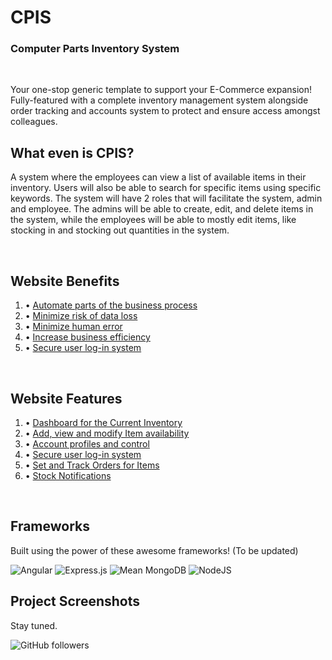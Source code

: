 
<h1> CPIS </h1>
<h3> Computer Parts Inventory System </h3>
<br>

<p>
Your one-stop generic template to support your E-Commerce expansion! Fully-featured with a complete inventory management system alongside order tracking and accounts system to protect and ensure access amongst colleagues. </p>

## What even is CPIS?
A system where the employees can view a list of available items in their inventory. Users will also be able to search for specific items using specific keywords. The system will have 2 roles that will facilitate the system, admin and employee. The admins will be able to create, edit, and delete items in the system, while the employees will be able to mostly edit items, like stocking in and stocking out quantities in the system.


<br>

## Website Benefits
 <ol>
  <li>• <a href="#">Automate parts of the business process</a></li>
    <li>• <a href="#">Minimize risk of data loss</a></li>
    <li>• <a href="#">Minimize human error</a></li>
    <li>• <a href="#">Increase business efficiency</a></li>
    <li>• <a href="#">Secure user log-in system</a></li>
  </ol>

<br>

## Website Features
 <ol>
  <li>• <a href="#">Dashboard for the Current Inventory</a></li>
    <li>• <a href="#">Add, view and modify Item availability</a></li>
    <li>• <a href="#">Account profiles and control</a></li>
    <li>• <a href="#">Secure user log-in system</a></li>
    <li>• <a href="#">Set and Track Orders for Items</a></li>
    <li>• <a href="#">Stock Notifications</a></li>
  </ol>

<br>

## Frameworks
Built using the power of these awesome frameworks! (To be updated)

![Angular](https://img.shields.io/badge/angular-%23DD0031.svg?style=for-the-badge&logo=angular&logoColor=white)
![Express.js](https://img.shields.io/badge/express.js-%23404d59.svg?style=for-the-badge&logo=express&logoColor=%2361DAFB)
![Mean MongoDB](https://user-images.githubusercontent.com/54782362/209309740-55acc9a1-c6d2-4548-836c-01cbe8a30287.png)
![NodeJS](https://img.shields.io/badge/node.js-6DA55F?style=for-the-badge&logo=node.js&logoColor=white)

## Project Screenshots
<p> Stay tuned. </p>


![GitHub followers](https://img.shields.io/github/followers/shaheenNawaf?label=Drop%20me%20a%20follow%21&style=social)
